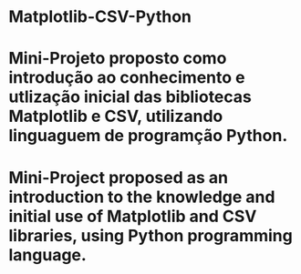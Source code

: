 # Matplotlib-CSV-Python

# Mini-Projeto proposto como introdução ao conhecimento e utlização inicial das bibliotecas Matplotlib e CSV, utilizando linguaguem de programção Python.
# Mini-Project proposed as an introduction to the knowledge and initial use of Matplotlib and CSV libraries, using Python programming language.
